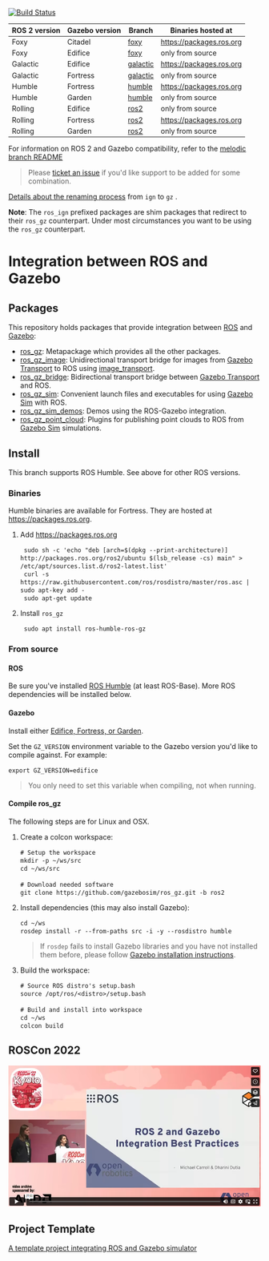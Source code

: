 [![Build Status](https://github.com/gazebosim/ros_gz/actions/workflows/ros2-ci.yml/badge.svg?branch=ros2)](https://github.com/gazebosim/ros_gz/actions/workflows/ros2-ci.yml)

ROS 2 version | Gazebo version | Branch | Binaries hosted at
-- | -- | -- | --
Foxy | Citadel | [foxy](https://github.com/gazebosim/ros_gz/tree/foxy) | https://packages.ros.org
Foxy | Edifice | [foxy](https://github.com/gazebosim/ros_gz/tree/foxy) | only from source
Galactic | Edifice | [galactic](https://github.com/gazebosim/ros_gz/tree/galactic) | https://packages.ros.org
Galactic | Fortress | [galactic](https://github.com/gazebosim/ros_gz/tree/galactic) | only from source
Humble | Fortress | [humble](https://github.com/gazebosim/ros_gz/tree/humble) | https://packages.ros.org
Humble | Garden | [humble](https://github.com/gazebosim/ros_gz/tree/humble) | only from source
Rolling | Edifice | [ros2](https://github.com/gazebosim/ros_gz/tree/ros2) | only from source
Rolling | Fortress | [ros2](https://github.com/gazebosim/ros_gz/tree/ros2) | https://packages.ros.org
Rolling | Garden | [ros2](https://github.com/gazebosim/ros_gz/tree/ros2) | only from source

For information on ROS 2 and Gazebo compatibility, refer to the [melodic branch README](https://github.com/gazebosim/ros_gz/tree/melodic)

> Please [ticket an issue](https://github.com/gazebosim/ros_gz/issues/) if you'd like support to be added for some combination.

[Details about the renaming process](README_RENAME.md) from `ign` to `gz` .

**Note**: The `ros_ign` prefixed packages are shim packages that redirect to their `ros_gz` counterpart.
Under most circumstances you want to be using the `ros_gz` counterpart.

# Integration between ROS and Gazebo

## Packages

This repository holds packages that provide integration between
[ROS](http://www.ros.org/) and [Gazebo](https://gazebosim.org):

* [ros_gz](https://github.com/gazebosim/ros_gz/tree/ros2/ros_gz):
  Metapackage which provides all the other packages.
* [ros_gz_image](https://github.com/gazebosim/ros_gz/tree/ros2/ros_gz_image):
  Unidirectional transport bridge for images from
  [Gazebo Transport](https://gazebosim.org/libs/transport)
  to ROS using
  [image_transport](http://wiki.ros.org/image_transport).
* [ros_gz_bridge](https://github.com/gazebosim/ros_gz/tree/ros2/ros_gz_bridge):
  Bidirectional transport bridge between
  [Gazebo Transport](https://gazebosim.org/libs/transport)
  and ROS.
* [ros_gz_sim](https://github.com/gazebosim/ros_gz/tree/ros2/ros_gz_sim):
  Convenient launch files and executables for using
  [Gazebo Sim](https://gazebosim.org/libs/gazebo)
  with ROS.
* [ros_gz_sim_demos](https://github.com/gazebosim/ros_gz/tree/ros2/ros_gz_sim_demos):
  Demos using the ROS-Gazebo integration.
* [ros_gz_point_cloud](https://github.com/gazebosim/ros_gz/tree/ros2/ros_gz_point_cloud):
  Plugins for publishing point clouds to ROS from
  [Gazebo Sim](https://gazebosim.org/libs/gazebo) simulations.

## Install

This branch supports ROS Humble. See above for other ROS versions.

### Binaries

Humble binaries are available for Fortress.
They are hosted at https://packages.ros.org.

1. Add https://packages.ros.org

        sudo sh -c 'echo "deb [arch=$(dpkg --print-architecture)] http://packages.ros.org/ros2/ubuntu $(lsb_release -cs) main" > /etc/apt/sources.list.d/ros2-latest.list'
        curl -s https://raw.githubusercontent.com/ros/rosdistro/master/ros.asc | sudo apt-key add -
        sudo apt-get update

1. Install `ros_gz`

        sudo apt install ros-humble-ros-gz

### From source

#### ROS

Be sure you've installed
[ROS Humble](https://docs.ros.org/en/humble/Installation.html)
(at least ROS-Base). More ROS dependencies will be installed below.

#### Gazebo

Install either [Edifice, Fortress, or Garden](https://gazebosim.org/docs).

Set the `GZ_VERSION` environment variable to the Gazebo version you'd
like to compile against. For example:

    export GZ_VERSION=edifice

> You only need to set this variable when compiling, not when running.

#### Compile ros_gz

The following steps are for Linux and OSX.

1. Create a colcon workspace:

    ```
    # Setup the workspace
    mkdir -p ~/ws/src
    cd ~/ws/src

    # Download needed software
    git clone https://github.com/gazebosim/ros_gz.git -b ros2
    ```

1. Install dependencies (this may also install Gazebo):

    ```
    cd ~/ws
    rosdep install -r --from-paths src -i -y --rosdistro humble
    ```

    > If `rosdep` fails to install Gazebo libraries and you have not installed them before, please follow [Gazebo installation instructions](https://gazebosim.org/docs/latest/install).

1. Build the workspace:

    ```
    # Source ROS distro's setup.bash
    source /opt/ros/<distro>/setup.bash

    # Build and install into workspace
    cd ~/ws
    colcon build
    ```

## ROSCon 2022

[![](img/video_img.png)](https://vimeo.com/showcase/9954564/video/767127300)

## Project Template
[A template project integrating ROS and Gazebo simulator](https://github.com/gazebosim/ros_gz_project_template)
